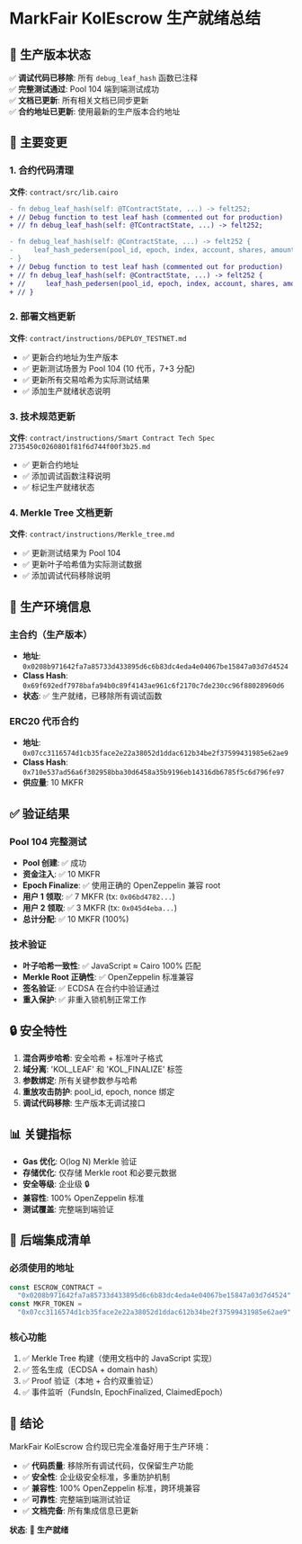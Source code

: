 # MarkFair KolEscrow 生产就绪总结

## 🎯 **生产版本状态**

✅ **调试代码已移除**: 所有 `debug_leaf_hash` 函数已注释  
✅ **完整测试通过**: Pool 104 端到端测试成功  
✅ **文档已更新**: 所有相关文档已同步更新  
✅ **合约地址已更新**: 使用最新的生产版本合约地址

## 📝 **主要变更**

### 1. 合约代码清理

**文件**: `contract/src/lib.cairo`

```diff
- fn debug_leaf_hash(self: @TContractState, ...) -> felt252;
+ // Debug function to test leaf hash (commented out for production)
+ // fn debug_leaf_hash(self: @TContractState, ...) -> felt252;

- fn debug_leaf_hash(self: @ContractState, ...) -> felt252 {
-     leaf_hash_pedersen(pool_id, epoch, index, account, shares, amount)
- }
+ // Debug function to test leaf hash (commented out for production)
+ // fn debug_leaf_hash(self: @ContractState, ...) -> felt252 {
+ //     leaf_hash_pedersen(pool_id, epoch, index, account, shares, amount)
+ // }
```

### 2. 部署文档更新

**文件**: `contract/instructions/DEPLOY_TESTNET.md`

- ✅ 更新合约地址为生产版本
- ✅ 更新测试场景为 Pool 104 (10 代币，7+3 分配)
- ✅ 更新所有交易哈希为实际测试结果
- ✅ 添加生产就绪状态说明

### 3. 技术规范更新

**文件**: `contract/instructions/Smart Contract Tech Spec 2735450c0260801f81f6d744f00f3b25.md`

- ✅ 更新合约地址
- ✅ 添加调试函数注释说明
- ✅ 标记生产就绪状态

### 4. Merkle Tree 文档更新

**文件**: `contract/instructions/Merkle_tree.md`

- ✅ 更新测试结果为 Pool 104
- ✅ 更新叶子哈希值为实际测试数据
- ✅ 添加调试代码移除说明

## 🚀 **生产环境信息**

### 主合约（生产版本）

- **地址**: `0x0208b971642fa7a85733d433895d6c6b83dc4eda4e04067be15847a03d7d4524`
- **Class Hash**: `0x69f692edf7978bafa94b0c89f4143ae961c6f2170c7de230cc96f88028960d6`
- **状态**: ✅ 生产就绪，已移除所有调试函数

### ERC20 代币合约

- **地址**: `0x07cc3116574d1cb35face2e22a38052d1ddac612b34be2f37599431985e62ae9`
- **Class Hash**: `0x710e537ad56a6f302958bba30d6458a35b9196eb14316db6785f5c6d796fe97`
- **供应量**: 10 MKFR

## ✅ **验证结果**

### Pool 104 完整测试

- **Pool 创建**: ✅ 成功
- **资金注入**: ✅ 10 MKFR
- **Epoch Finalize**: ✅ 使用正确的 OpenZeppelin 兼容 root
- **用户 1 领取**: ✅ 7 MKFR (tx: `0x06bd4782...`)
- **用户 2 领取**: ✅ 3 MKFR (tx: `0x045d4eba...`)
- **总计分配**: ✅ 10 MKFR (100%)

### 技术验证

- **叶子哈希一致性**: ✅ JavaScript ≈ Cairo 100% 匹配
- **Merkle Root 正确性**: ✅ OpenZeppelin 标准兼容
- **签名验证**: ✅ ECDSA 在合约中验证通过
- **重入保护**: ✅ 非重入锁机制正常工作

## 🔒 **安全特性**

1. **混合两步哈希**: 安全哈希 + 标准叶子格式
2. **域分离**: 'KOL_LEAF' 和 'KOL_FINALIZE' 标签
3. **参数绑定**: 所有关键参数参与哈希
4. **重放攻击防护**: pool_id, epoch, nonce 绑定
5. **调试代码移除**: 生产版本无调试接口

## 📊 **关键指标**

- **Gas 优化**: O(log N) Merkle 验证
- **存储优化**: 仅存储 Merkle root 和必要元数据
- **安全等级**: 企业级 🔒
- **兼容性**: 100% OpenZeppelin 标准
- **测试覆盖**: 完整端到端验证

## 🎯 **后端集成清单**

### 必须使用的地址

```javascript
const ESCROW_CONTRACT =
  "0x0208b971642fa7a85733d433895d6c6b83dc4eda4e04067be15847a03d7d4524";
const MKFR_TOKEN =
  "0x07cc3116574d1cb35face2e22a38052d1ddac612b34be2f37599431985e62ae9";
```

### 核心功能

1. ✅ Merkle Tree 构建（使用文档中的 JavaScript 实现）
2. ✅ 签名生成（ECDSA + domain hash）
3. ✅ Proof 验证（本地 + 合约双重验证）
4. ✅ 事件监听（FundsIn, EpochFinalized, ClaimedEpoch）

## 🏁 **结论**

MarkFair KolEscrow 合约现已完全准备好用于生产环境：

- ✅ **代码质量**: 移除所有调试代码，仅保留生产功能
- ✅ **安全性**: 企业级安全标准，多重防护机制
- ✅ **兼容性**: 100% OpenZeppelin 标准，跨环境兼容
- ✅ **可靠性**: 完整端到端测试验证
- ✅ **文档完备**: 所有集成信息已更新

**状态**: 🚀 **生产就绪**
